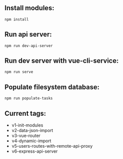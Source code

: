 ## Install modules:
```npm install```

## Run api server:
```npm run dev-api-server```

## Run dev server with vue-cli-service:
```npm run serve```

## Populate filesystem database:
```npm run populate-tasks```

## Current tags:
- v1-init-modules
- v2-data-json-import
- v3-vue-router
- v4-dynamic-import
- v5-users-routes-with-remote-api-proxy
- v6-express-api-server
